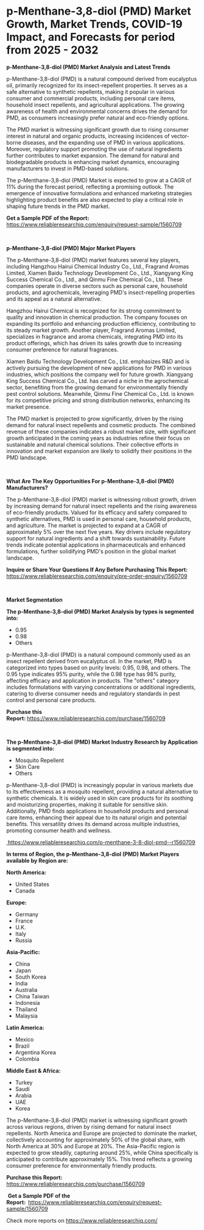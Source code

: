 <p><h1>p-Menthane-3,8-diol (PMD) Market Growth, Market Trends, COVID-19 Impact, and Forecasts for period from 2025 - 2032</h1></p><p><strong>p-Menthane-3,8-diol (PMD) Market Analysis and Latest Trends</strong></p>
<p><p>p-Menthane-3,8-diol (PMD) is a natural compound derived from eucalyptus oil, primarily recognized for its insect-repellent properties. It serves as a safe alternative to synthetic repellents, making it popular in various consumer and commercial products, including personal care items, household insect repellents, and agricultural applications. The growing awareness of health and environmental concerns drives the demand for PMD, as consumers increasingly prefer natural and eco-friendly options.</p><p>The PMD market is witnessing significant growth due to rising consumer interest in natural and organic products, increasing incidences of vector-borne diseases, and the expanding use of PMD in various applications. Moreover, regulatory support promoting the use of natural ingredients further contributes to market expansion. The demand for natural and biodegradable products is enhancing market dynamics, encouraging manufacturers to invest in PMD-based solutions.</p><p>The p-Menthane-3,8-diol (PMD) Market is expected to grow at a CAGR of 11% during the forecast period, reflecting a promising outlook. The emergence of innovative formulations and enhanced marketing strategies highlighting product benefits are also expected to play a critical role in shaping future trends in the PMD market.</p></p>
<p><strong>Get a Sample PDF of the Report:&nbsp;</strong> <a href="https://www.reliableresearchiq.com/enquiry/request-sample/1560709?utm_campaign=1900&utm_medium=2&utm_source=Github&utm_content=ia&utm_term=01022025&utm_id=p-menthane-38-diol-pmd">https://www.reliableresearchiq.com/enquiry/request-sample/1560709</a></p>
<p>&nbsp;</p>
<p><strong>p-Menthane-3,8-diol (PMD) Major Market Players</strong></p>
<p><p>The p-Menthane-3,8-diol (PMD) market features several key players, including Hangzhou Hairui Chemical Industry Co., Ltd., Fragrand Aromas Limited, Xiamen Baidu Technology Development Co., Ltd., Xiangyang King Success Chemical Co., Ltd., and Qinmu Fine Chemical Co., Ltd. These companies operate in diverse sectors such as personal care, household products, and agrochemicals, leveraging PMD's insect-repelling properties and its appeal as a natural alternative.</p><p>Hangzhou Hairui Chemical is recognized for its strong commitment to quality and innovation in chemical production. The company focuses on expanding its portfolio and enhancing production efficiency, contributing to its steady market growth. Another player, Fragrand Aromas Limited, specializes in fragrance and aroma chemicals, integrating PMD into its product offerings, which has driven its sales growth due to increasing consumer preference for natural fragrances.</p><p>Xiamen Baidu Technology Development Co., Ltd. emphasizes R&D and is actively pursuing the development of new applications for PMD in various industries, which positions the company well for future growth. Xiangyang King Success Chemical Co., Ltd. has carved a niche in the agrochemical sector, benefiting from the growing demand for environmentally friendly pest control solutions. Meanwhile, Qinmu Fine Chemical Co., Ltd. is known for its competitive pricing and strong distribution networks, enhancing its market presence.</p><p>The PMD market is projected to grow significantly, driven by the rising demand for natural insect repellents and cosmetic products. The combined revenue of these companies indicates a robust market size, with significant growth anticipated in the coming years as industries refine their focus on sustainable and natural chemical solutions. Their collective efforts in innovation and market expansion are likely to solidify their positions in the PMD landscape.</p></p>
<p>&nbsp;</p>
<p><strong>What Are The Key Opportunities For p-Menthane-3,8-diol (PMD) Manufacturers?</strong></p>
<p><p>The p-Menthane-3,8-diol (PMD) market is witnessing robust growth, driven by increasing demand for natural insect repellents and the rising awareness of eco-friendly products. Valued for its efficacy and safety compared to synthetic alternatives, PMD is used in personal care, household products, and agriculture. The market is projected to expand at a CAGR of approximately 5% over the next five years. Key drivers include regulatory support for natural ingredients and a shift towards sustainability. Future trends indicate potential applications in pharmaceuticals and enhanced formulations, further solidifying PMD's position in the global market landscape.</p></p>
<p><strong>Inquire or Share Your Questions If Any Before Purchasing This Report:</strong> <a href="https://www.reliableresearchiq.com/enquiry/pre-order-enquiry/1560709?utm_campaign=1900&utm_medium=2&utm_source=Github&utm_content=ia&utm_term=01022025&utm_id=p-menthane-38-diol-pmd">https://www.reliableresearchiq.com/enquiry/pre-order-enquiry/1560709</a></p>
<p>&nbsp;</p>
<p><strong>Market Segmentation</strong></p>
<p><strong>The p-Menthane-3,8-diol (PMD) Market Analysis by types is segmented into:</strong></p>
<p><ul><li>0.95</li><li>0.98</li><li>Others</li></ul></p>
<p><p>p-Menthane-3,8-diol (PMD) is a natural compound commonly used as an insect repellent derived from eucalyptus oil. In the market, PMD is categorized into types based on purity levels: 0.95, 0.98, and others. The 0.95 type indicates 95% purity, while the 0.98 type has 98% purity, affecting efficacy and application in products. The "others" category includes formulations with varying concentrations or additional ingredients, catering to diverse consumer needs and regulatory standards in pest control and personal care products.</p></p>
<p><strong>Purchase this Report:&nbsp;</strong><a href="https://www.reliableresearchiq.com/purchase/1560709?utm_campaign=1900&utm_medium=2&utm_source=Github&utm_content=ia&utm_term=01022025&utm_id=p-menthane-38-diol-pmd">https://www.reliableresearchiq.com/purchase/1560709</a></p>
<p>&nbsp;</p>
<p><strong>The p-Menthane-3,8-diol (PMD) Market Industry Research by Application is segmented into:</strong></p>
<p><ul><li>Mosquito Repellent</li><li>Skin Care</li><li>Others</li></ul></p>
<p><p>p-Menthane-3,8-diol (PMD) is increasingly popular in various markets due to its effectiveness as a mosquito repellent, providing a natural alternative to synthetic chemicals. It is widely used in skin care products for its soothing and moisturizing properties, making it suitable for sensitive skin. Additionally, PMD finds applications in household products and personal care items, enhancing their appeal due to its natural origin and potential benefits. This versatility drives its demand across multiple industries, promoting consumer health and wellness.</p></p>
<p><a href="https://www.reliableresearchiq.com/p-menthane-3-8-diol-pmd--r1560709?utm_campaign=1900&utm_medium=2&utm_source=Github&utm_content=ia&utm_term=01022025&utm_id=p-menthane-38-diol-pmd">&nbsp;https://www.reliableresearchiq.com/p-menthane-3-8-diol-pmd--r1560709</a></p>
<p><strong>In terms of Region, the p-Menthane-3,8-diol (PMD) Market Players available by Region are:</strong></p>
<p>
    <p> <strong> North America: </strong>
        <ul>
            <li>United States</li>
            <li>Canada</li>
        </ul>
        </p> 
    <p> <strong> Europe: </strong>
        <ul>
            <li>Germany</li>
            <li>France</li>
            <li>U.K.</li>
            <li>Italy</li>
            <li>Russia</li>
        </ul>
        </p> 
    <p> <strong> Asia-Pacific: </strong>
        <ul>
            <li>China</li>
            <li>Japan</li>
            <li>South Korea</li>
            <li>India</li>
            <li>Australia</li>
            <li>China Taiwan</li>
            <li>Indonesia</li>
            <li>Thailand</li>
            <li>Malaysia</li>
        </ul>
        </p> 
    <p> <strong> Latin America: </strong>
        <ul>
            <li>Mexico</li>
            <li>Brazil</li>
            <li>Argentina Korea</li>
            <li>Colombia</li>
        </ul>
        </p> 
    <p> <strong> Middle East & Africa: </strong>
        <ul>
            <li>Turkey</li>
            <li>Saudi</li>
            <li>Arabia</li>
            <li>UAE</li>
            <li>Korea</li>
        </ul>
    </p>
    </p>
<p><p>The p-Menthane-3,8-diol (PMD) market is witnessing significant growth across various regions, driven by rising demand for natural insect repellents. North America and Europe are projected to dominate the market, collectively accounting for approximately 50% of the global share, with North America at 30% and Europe at 20%. The Asia-Pacific region is expected to grow steadily, capturing around 25%, while China specifically is anticipated to contribute approximately 15%. This trend reflects a growing consumer preference for environmentally friendly products.</p></p>
<p><strong>Purchase this Report: </strong><a href="https://www.reliableresearchiq.com/purchase/1560709?utm_campaign=1900&utm_medium=2&utm_source=Github&utm_content=ia&utm_term=01022025&utm_id=p-menthane-38-diol-pmd">https://www.reliableresearchiq.com/purchase/1560709</a></p>
<p>&nbsp;<strong>Get a Sample PDF of the Report:&nbsp;&nbsp;</strong><a href="https://www.reliableresearchiq.com/enquiry/request-sample/1560709?utm_campaign=1900&utm_medium=2&utm_source=Github&utm_content=ia&utm_term=01022025&utm_id=p-menthane-38-diol-pmd">https://www.reliableresearchiq.com/enquiry/request-sample/1560709</a></p>
<p><strong></strong></p>
<p>Check more reports on <a href="https://www.reliableresearchiq.com/?utm_campaign=1900&utm_medium=2&utm_source=Github&utm_content=ia&utm_term=01022025&utm_id=p-menthane-38-diol-pmd">https://www.reliableresearchiq.com/</a></p>